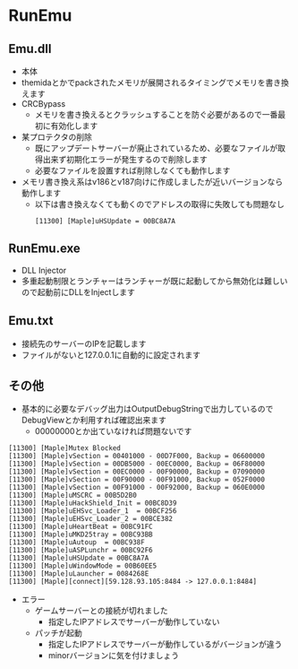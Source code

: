 # RunEmu
## Emu.dll
+ 本体
+ themidaとかでpackされたメモリが展開されるタイミングでメモリを書き換えます
+ CRCBypass
    + メモリを書き換えるとクラッシュすることを防ぐ必要があるので一番最初に有効化します
+ 某プロテクタの削除
    + 既にアップデートサーバーが廃止されているため、必要なファイルが取得出来ず初期化エラーが発生するので削除します
    + 必要なファイルを設置すれば削除しなくても動作します
+ メモリ書き換え系はv186とv187向けに作成しましたが近いバージョンなら動作します
    + 以下は書き換えなくても動くのでアドレスの取得に失敗しても問題なし
        ```
        [11300] [Maple]uHSUpdate = 00BC8A7A
        ```

## RunEmu.exe
+ DLL Injector
+ 多重起動制限とランチャーはランチャーが既に起動してから無効化は難しいので起動前にDLLをInjectします

## Emu.txt
+ 接続先のサーバーのIPを記載します
+ ファイルがないと127.0.0.1に自動的に設定されます

## その他
+ 基本的に必要なデバッグ出力はOutputDebugStringで出力しているのでDebugViewとか利用すれば確認出来ます
    + 00000000とか出ていなければ問題ないです
```
[11300] [Maple]Mutex Blocked
[11300] [Maple]vSection = 00401000 - 00D7F000, Backup = 06600000
[11300] [Maple]vSection = 00DB5000 - 00EC0000, Backup = 06F80000
[11300] [Maple]vSection = 00EC0000 - 00F90000, Backup = 07090000
[11300] [Maple]vSection = 00F90000 - 00F91000, Backup = 052F0000
[11300] [Maple]vSection = 00F91000 - 00F92000, Backup = 060E0000
[11300] [Maple]uMSCRC = 00B5D2B0
[11300] [Maple]uHackShield_Init = 00BC8D39
[11300] [Maple]uEHSvc_Loader_1  = 00BCF256
[11300] [Maple]uEHSvc_Loader_2 = 00BCE382
[11300] [Maple]uHeartBeat = 00BC91FC
[11300] [Maple]uMKD25tray = 00BC93BB
[11300] [Maple]uAutoup  = 00BC938F
[11300] [Maple]uASPLunchr = 00BC92F6
[11300] [Maple]uHSUpdate = 00BC8A7A
[11300] [Maple]uWindowMode = 00B60EE5
[11300] [Maple]uLauncher = 0084268E
[11300] [Maple][connect][59.128.93.105:8484 -> 127.0.0.1:8484]

```
+ エラー
    + ゲームサーバーとの接続が切れました
        + 指定したIPアドレスでサーバーが動作していない
    + パッチが起動
        + 指定したIPアドレスでサーバーが動作しているがバージョンが違う
        + minorバージョンに気を付けましょう
